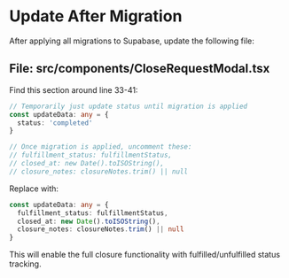 # Update After Migration

After applying all migrations to Supabase, update the following file:

## File: src/components/CloseRequestModal.tsx

Find this section around line 33-41:
```typescript
// Temporarily just update status until migration is applied
const updateData: any = {
  status: 'completed'
}

// Once migration is applied, uncomment these:
// fulfillment_status: fulfillmentStatus,
// closed_at: new Date().toISOString(),
// closure_notes: closureNotes.trim() || null
```

Replace with:
```typescript
const updateData: any = {
  fulfillment_status: fulfillmentStatus,
  closed_at: new Date().toISOString(),
  closure_notes: closureNotes.trim() || null
}
```

This will enable the full closure functionality with fulfilled/unfulfilled status tracking.